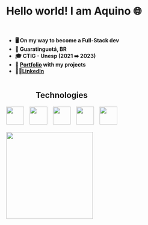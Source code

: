 <h1>Hello world! I am Aquino 🌐</h1><br>

- **🖥️ On my way to become a Full-Stack dev** 
- **📍 Guaratinguetá, BR** 
- **🎓 CTIG - Unesp (2021 ➡️ 2023)**
- **📂 [Portfolio](https://github.com/jv-aquino/portfolio) with my projects**
- **👨‍💻[LinkedIn](https://www.linkedin.com/in/jv-aquino/)**

<div style="display: inline-block" align="center">
  <h2>Technologies</h2>
  <img height="47" src="https://cdn.jsdelivr.net/gh/devicons/devicon/icons/html5/html5-original.svg" /> &ensp;
  <img height="47" src="https://cdn.jsdelivr.net/gh/devicons/devicon/icons/css3/css3-original.svg" /> &ensp;
  <img height="47" src="https://cdn.jsdelivr.net/gh/devicons/devicon/icons/tailwindcss/tailwindcss-plain.svg" /> &ensp;
  <img height="47" src="https://cdn.jsdelivr.net/gh/devicons/devicon/icons/javascript/javascript-original.svg" /> &ensp;
  <img height="47" src="https://cdn.jsdelivr.net/gh/devicons/devicon/icons/nodejs/nodejs-original-wordmark.svg" />
</div>
<br><br>
<div style="display: inline-block" align="center">
  <a href="https://github.com/jv-aquino">
  <img height="230rem" src="https://github-readme-stats.vercel.app/api/top-langs/?username=jv-aquino&langs_count=5&show_icons=true&theme=tokyonight">
</div>

